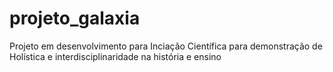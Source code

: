 projeto_galaxia
===============

Projeto em desenvolvimento para Inciação Científica para demonstração de Holística e interdisciplinaridade na história e ensino
